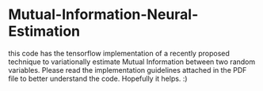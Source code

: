 # Mutual-Information-Neural-Estimation
this code has the tensorflow implementation of a recently proposed technique to variationally estimate Mutual Information between two random variables. Please read the implementation guidelines attached in the PDF file to better understand the code. Hopefully it helps. :)
